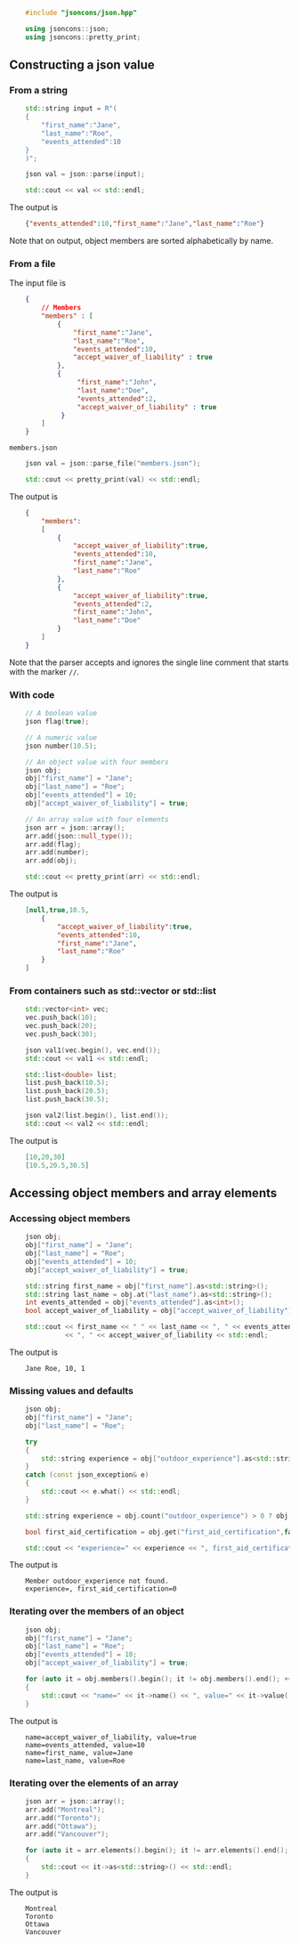 ```c++
    #include "jsoncons/json.hpp"

    using jsoncons::json;
    using jsoncons::pretty_print;
```
## Constructing a json value

### From a string
```c++
    std::string input = R"(
    {
        "first_name":"Jane",
        "last_name":"Roe",
        "events_attended":10
    }
    )";

    json val = json::parse(input);

    std::cout << val << std::endl;
```
The output is
```json
    {"events_attended":10,"first_name":"Jane","last_name":"Roe"}
```
Note that on output, object members are sorted alphabetically by name.

### From a file

The input file is
```json
    {
        // Members
        "members" : [
            {
                "first_name":"Jane",
                "last_name":"Roe",
                "events_attended":10,
                "accept_waiver_of_liability" : true
            },
            {
                 "first_name":"John",
                 "last_name":"Doe",
                 "events_attended":2,
                 "accept_waiver_of_liability" : true
             }
        ]
    }
```
`members.json`
```c++
    json val = json::parse_file("members.json");

    std::cout << pretty_print(val) << std::endl;
```
The output is
```json
    {
        "members":
        [
            {
                "accept_waiver_of_liability":true,
                "events_attended":10,
                "first_name":"Jane",
                "last_name":"Roe"
            },
            {
                "accept_waiver_of_liability":true,
                "events_attended":2,
                "first_name":"John",
                "last_name":"Doe"
            }
        ]
    }
```
Note that the parser accepts and ignores the single line comment that starts with the marker `//`.

### With code
```c++
    // A boolean value
    json flag(true);

    // A numeric value
    json number(10.5);

    // An object value with four members
    json obj;
    obj["first_name"] = "Jane";
    obj["last_name"] = "Roe";
    obj["events_attended"] = 10;
    obj["accept_waiver_of_liability"] = true;

    // An array value with four elements
    json arr = json::array();
    arr.add(json::null_type());
    arr.add(flag);
    arr.add(number);
    arr.add(obj);

    std::cout << pretty_print(arr) << std::endl;
```
The output is
```json
    [null,true,10.5,
        {
            "accept_waiver_of_liability":true,
            "events_attended":10,
            "first_name":"Jane",
            "last_name":"Roe"
        }
    ]
```
### From containers such as std::vector or std::list
```c++
    std::vector<int> vec;
    vec.push_back(10);
    vec.push_back(20);
    vec.push_back(30);

    json val1(vec.begin(), vec.end());
    std::cout << val1 << std::endl;

    std::list<double> list;
    list.push_back(10.5);
    list.push_back(20.5);
    list.push_back(30.5);

    json val2(list.begin(), list.end());
    std::cout << val2 << std::endl;
```
The output is 
```json
    [10,20,30]
    [10.5,20.5,30.5]
```
## Accessing object members and array elements

### Accessing object members
```c++
    json obj;
    obj["first_name"] = "Jane";
    obj["last_name"] = "Roe";
    obj["events_attended"] = 10;
    obj["accept_waiver_of_liability"] = true;

    std::string first_name = obj["first_name"].as<std::string>();
    std::string last_name = obj.at("last_name").as<std::string>();
    int events_attended = obj["events_attended"].as<int>();
    bool accept_waiver_of_liability = obj["accept_waiver_of_liability"].as<bool>();

    std::cout << first_name << " " << last_name << ", " << events_attended 
              << ", " << accept_waiver_of_liability << std::endl;
```
The output is
```
    Jane Roe, 10, 1
```
### Missing values and defaults
```c++
    json obj;
    obj["first_name"] = "Jane";
    obj["last_name"] = "Roe";

    try
    {
        std::string experience = obj["outdoor_experience"].as<std::string>();
    }
    catch (const json_exception& e)
    {
        std::cout << e.what() << std::endl;
    }

    std::string experience = obj.count("outdoor_experience") > 0 ? obj["outdoor_experience"].as<std::string>() : "";

    bool first_aid_certification = obj.get("first_aid_certification",false).as<bool>();

    std::cout << "experience=" << experience << ", first_aid_certification=" << first_aid_certification << std::endl;
```
The output is
```
    Member outdoor_experience not found.
    experience=, first_aid_certification=0
```
### Iterating over the members of an object
```c++
    json obj;
    obj["first_name"] = "Jane";
    obj["last_name"] = "Roe";
    obj["events_attended"] = 10;
    obj["accept_waiver_of_liability"] = true;

    for (auto it = obj.members().begin(); it != obj.members().end(); ++it)
    {
        std::cout << "name=" << it->name() << ", value=" << it->value().as<std::string>() << std::endl;
    }
```
The output is
```
    name=accept_waiver_of_liability, value=true
    name=events_attended, value=10
    name=first_name, value=Jane
    name=last_name, value=Roe
```
### Iterating over the elements of an array
```c++
    json arr = json::array();
    arr.add("Montreal");
    arr.add("Toronto");
    arr.add("Ottawa");
    arr.add("Vancouver");

    for (auto it = arr.elements().begin(); it != arr.elements().end(); ++it)
    {
        std::cout << it->as<std::string>() << std::endl;
    }
```
The output is
```
    Montreal
    Toronto
    Ottawa
    Vancouver
```
